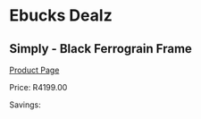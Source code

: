 
# Ebucks Dealz
## Simply - Black Ferrograin Frame
[Product Page](https://www.ebucks.com/web/shop/productSelected.do?prodId=960081438&catId=1130195724)

Price: R4199.00

Savings: 


	
